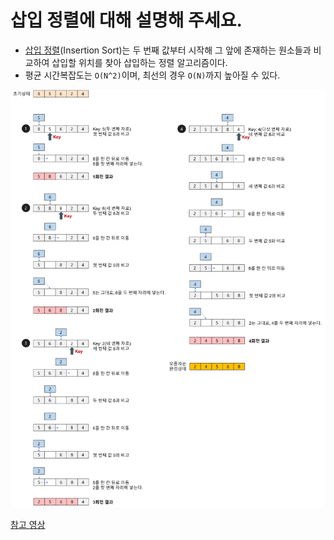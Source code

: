 # 삽입 정렬에 대해 설명해 주세요.

- [삽입 정렬](https://github.com/genesis12345678/TIL/blob/main/algorithm/sorting/insertionSort/InsertionSort.md#%EC%82%BD%EC%9E%85-%EC%A0%95%EB%A0%AC)(Insertion Sort)는 두 번째 값부터 시작해 그 앞에 존재하는 원소들과 비교하여 삽입할 위치를 찾아 삽입하는 정렬 알고리즘이다.
- 평균 시간복잡도는 `O(N^2)`이며, 최선의 경우 `O(N)`까지 높아질 수 있다.

![img_2.png](image/img_2.png)

[참고 영상](https://www.youtube.com/watch?v=ROalU379l3U&t=3s)